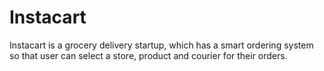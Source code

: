 # Instacart
Instacart is a grocery delivery startup, which has a smart ordering system so that user can select a store, product and courier for their orders.
